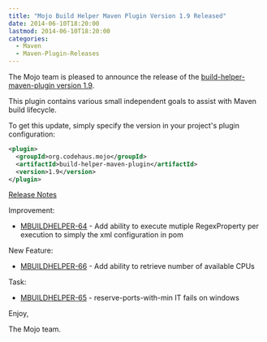 ```yaml
---
title: "Mojo Build Helper Maven Plugin Version 1.9 Released"
date: 2014-06-10T18:20:00
lastmod: 2014-06-10T18:20:00
categories:
  - Maven
  - Maven-Plugin-Releases
---
```

The Mojo team is pleased to announce the release of the
[build-helper-maven-plugin version 1.9](http://mojo.codehaus.org/build-helper-maven-plugin/).

This plugin contains various small independent goals to assist with Maven
build lifecycle.

To get this update, simply specify the version in your project's plugin
configuration:

```xml
<plugin>
  <groupId>org.codehaus.mojo</groupId>
  <artifactId>build-helper-maven-plugin</artifactId>
  <version>1.9</version>
</plugin>
```

<!-- more -->

[Release Notes](http://jira.codehaus.org/secure/ReleaseNote.jspa?projectId=11702&version=19171)

Improvement:

 * [MBUILDHELPER-64](https://issues.apache.org/jira/browse/MBUILDHELPER-64) - Add ability to execute mutiple RegexProperty per execution to simply the xml configuration in pom

New Feature:

 * [MBUILDHELPER-66](https://issues.apache.org/jira/browse/MBUILDHELPER-66) - Add ability to retrieve number of available CPUs

Task:

 * [MBUILDHELPER-65](https://issues.apache.org/jira/browse/MBUILDHELPER-65) - reserve-ports-with-min IT fails on windows

Enjoy,

The Mojo team.
